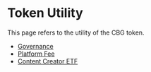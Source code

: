 # Token Utility

This page refers to the utility of the CBG token.

* [Governance](governance.md)
* [Platform Fee](platform-fee.md)
* [Content Creator ETF](content-creator-etf.md)
